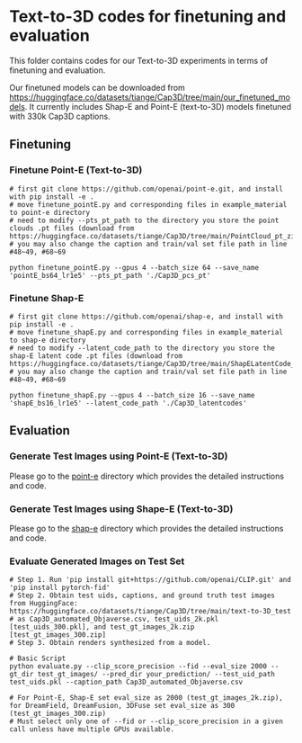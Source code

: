 # Text-to-3D codes for finetuning and evaluation
This folder contains codes for our Text-to-3D experiments in terms of finetuning and evaluation. 

Our finetuned models can be downloaded from https://huggingface.co/datasets/tiange/Cap3D/tree/main/our_finetuned_models. It currently includes Shap-E and Point-E (text-to-3D) models finetuned with 330k Cap3D captions. 

## Finetuning

### Finetune Point-E (Text-to-3D)
```
# first git clone https://github.com/openai/point-e.git, and install with pip install -e .
# move finetune_pointE.py and corresponding files in example_material to point-e directory
# need to modify --pts_pt_path to the directory you store the point clouds .pt files (download from https://huggingface.co/datasets/tiange/Cap3D/tree/main/PointCloud_pt_zips)
# you may also change the caption and train/val set file path in line #48~49, #68~69

python finetune_pointE.py --gpus 4 --batch_size 64 --save_name 'pointE_bs64_lr1e5' --pts_pt_path './Cap3D_pcs_pt'
```

### Finetune Shap-E
```
# first git clone https://github.com/openai/shap-e, and install with pip install -e .
# move finetune_shapE.py and corresponding files in example_material to shap-e directory
# need to modify --latent_code_path to the directory you store the shap-E latent code .pt files (download from https://huggingface.co/datasets/tiange/Cap3D/tree/main/ShapELatentCode_zips)
# you may also change the caption and train/val set file path in line #48~49, #68~69

python finetune_shapE.py --gpus 4 --batch_size 16 --save_name 'shapE_bs16_lr1e5' --latent_code_path './Cap3D_latentcodes'
```

## Evaluation
### Generate Test Images using Point-E (Text-to-3D)
Please go to the [point-e](https://github.com/crockwell/Cap3D/tree/main/text-to-3D/point-e) directory which provides the detailed instructions and code.

### Generate Test Images using Shape-E (Text-to-3D)
Please go to the [shap-e](https://github.com/crockwell/Cap3D/tree/main/text-to-3D/shap-e) directory which provides the detailed instructions and code.

### Evaluate Generated Images on Test Set
```
# Step 1. Run 'pip install git+https://github.com/openai/CLIP.git' and 'pip install pytorch-fid'
# Step 2. Obtain test uids, captions, and ground truth test images from HuggingFace: https://huggingface.co/datasets/tiange/Cap3D/tree/main/text-to-3D_test
# as Cap3D_automated_Objaverse.csv, test_uids_2k.pkl [test_uids_300.pkl], and test_gt_images_2k.zip  [test_gt_images_300.zip]
# Step 3. Obtain renders synthesized from a model.

# Basic Script
python evaluate.py --clip_score_precision --fid --eval_size 2000 --gt_dir test_gt_images/ --pred_dir your_prediction/ --test_uid_path test_uids.pkl --caption_path Cap3D_automated_Objaverse.csv

# For Point-E, Shap-E set eval_size as 2000 (test_gt_images_2k.zip), for DreamField, DreamFusion, 3DFuse set eval_size as 300 (test_gt_images_300.zip)
# Must select only one of --fid or --clip_score_precision in a given call unless have multiple GPUs available. 
```
